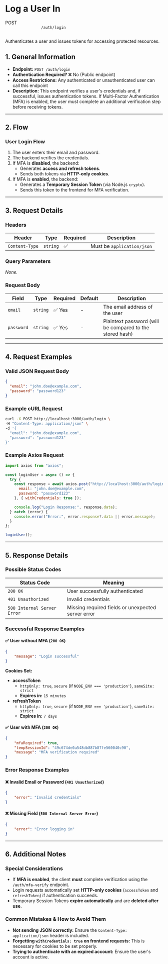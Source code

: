 # **Log a User In**  

<div class="route-container post">
    <div class="endpoint-main">
        <span class="endpoint-type">POST</span>
        <code class="endpoint-code">
                /auth/login
        </code>
    </div>
    <p class="endpoint-description">Authenticates a user and issues tokens for accessing protected resources.</p>
</div>


## **1. General Information**
- **Endpoint:** `POST /auth/login`
- **Authentication Required?** ❌ No (Public endpoint)
- **Access Restrictions:** Any authenticated or unauthenticated user can call this endpoint
- **Description:** This endpoint verifies a user's credentials and, if successful, issues authentication tokens. If Multi-Factor Authentication (MFA) is enabled, the user must complete an additional verification step before receiving tokens.

---

## **2. Flow**
### **User Login Flow**
1. The user enters their email and password.
2. The backend verifies the credentials.
3. If MFA is **disabled**, the backend:
   - Generates **access and refresh tokens**.
   - Sends both tokens via **HTTP-only cookies**.
4. If MFA is **enabled**, the backend:
   - Generates a **Temporary Session Token** (via Node.js `crypto`).
   - Sends this token to the frontend for MFA verification.

---

## **3. Request Details**
### **Headers**  
| Header          | Type    | Required | Description |
|---------------|---------|----------|------------|
| `Content-Type` | `string` | ✅ | Must be `application/json` |

### **Query Parameters**  
_None._

### **Request Body**  
| Field     | Type     | Required | Default | Description |
|-----------|---------|----------|---------|------------|
| `email`   | `string` | ✅ Yes | - | The email address of the user |
| `password` | `string` | ✅ Yes | - | Plaintext password (will be compared to the stored hash) |

---

## **4. Request Examples**
### **Valid JSON Request Body**
```json
{
  "email": "john.doe@example.com",
  "password": "password123"
}
```

### **Example cURL Request**
```sh
curl -X POST http://localhost:3000/auth/login \
-H "Content-Type: application/json" \
-d '{
  "email": "john.doe@example.com",
  "password": "password123"
}'
```

### **Example Axios Request**
```javascript
import axios from "axios";

const loginUser = async () => {
  try {
    const response = await axios.post("http://localhost:3000/auth/login", {
      email: "john.doe@example.com",
      password: "password123"
    }, { withCredentials: true });

    console.log("Login Response:", response.data);
  } catch (error) {
    console.error("Error:", error.response?.data || error.message);
  }
};

loginUser();
```

---

## **5. Response Details**
### **Possible Status Codes**
| Status Code | Meaning |
|-------------|---------|
| `200 OK` | User successfully authenticated |
| `401 Unauthorized` | Invalid credentials |
| `500 Internal Server Error` | Missing required fields or unexpected server error |

### **Successful Response Examples**
#### ✅ **User without MFA (`200 OK`)**
```json
{
    "message": "Login successful"
}
```
**Cookies Set:**
- **accessToken**  
  - `httpOnly: true`, `secure` (if `NODE_ENV === 'production'`), `sameSite: strict`  
  - **Expires in:** `15 minutes`
- **refreshToken**  
  - `httpOnly: true`, `secure` (if `NODE_ENV === 'production'`), `sameSite: strict`  
  - **Expires in:** `7 days`

#### ✅ **User with MFA (`200 OK`)**
```json
{
    "mfaRequired": true,
    "tempSessionId": "49c674de0a548db887b87fe560040c90",
    "message": "MFA verification required"
}
```

### **Error Response Examples**
#### ❌ **Invalid Email or Password (`401 Unauthorized`)**
```json
{
    "error": "Invalid credentials"
}
```

#### ❌ **Missing Field (`500 Internal Server Error`)**
```json
{
    "error": "Error logging in"
}
```

---

## **6. Additional Notes**
### **Special Considerations**
- If **MFA is enabled**, the client **must** complete verification using the `/auth/mfa-verify` endpoint.
- Login requests automatically set **HTTP-only cookies** (`accessToken` and `refreshToken`) if authentication succeeds.
- Temporary Session Tokens **expire automatically** and are **deleted after use**.

### **Common Mistakes & How to Avoid Them**
- **Not sending JSON correctly:** Ensure the `Content-Type: application/json` header is included.
- **Forgetting `withCredentials: true` on frontend requests:** This is necessary for cookies to be set properly.
- **Trying to authenticate with an expired account:** Ensure the user's account is active.
